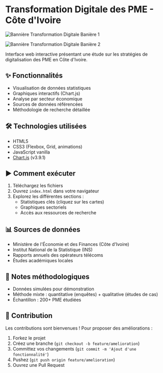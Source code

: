 # Transformation Digitale des PME - Côte d'Ivoire

![Bannière Transformation Digitale Banière 1](https://images.unsplash.com/photo-1550751827-4bd374c3f58b?ixlib=rb-4.0.3&ixid=MnwxMjA3fDB8MHxwaG90by1wYWdlfHx8fGVufDB8fHx8&auto=format&fit=crop&w=1200&h=400&q=80)

![Bannière Transformation Digitale Banière 2](assets/img/nom-de-ton-image.jpg)


Interface web interactive présentant une étude sur les stratégies de digitalisation des PME en Côte d'Ivoire.

## ✨ Fonctionnalités
- Visualisation de données statistiques
- Graphiques interactifs (Chart.js)
- Analyse par secteur économique
- Sources de données référencées
- Méthodologie de recherche détaillée

## 🛠 Technologies utilisées
- HTML5
- CSS3 (Flexbox, Grid, animations)
- JavaScript vanilla
- [Chart.js](https://www.chartjs.org/) (v3.9.1)

## ▶ Comment exécuter
1. Téléchargez les fichiers
2. Ouvrez `index.html` dans votre navigateur
3. Explorez les différentes sections :
   - Statistiques clés (cliquez sur les cartes)
   - Graphiques sectoriels
   - Accès aux ressources de recherche

## 📊 Sources de données
- Ministère de l'Économie et des Finances (Côte d'Ivoire)
- Institut National de la Statistique (INS)
- Rapports annuels des opérateurs télécoms
- Études académiques locales

## 📝 Notes méthodologiques
- Données simulées pour démonstration
- Méthode mixte : quantitative (enquêtes) + qualitative (études de cas)
- Échantillon : 200+ PME étudiées

## 🤝 Contribution
Les contributions sont bienvenues ! Pour proposer des améliorations :
1. Forkez le projet
2. Créez une branche (`git checkout -b feature/amelioration`)
3. Committez vos changements (`git commit -m 'Ajout d'une fonctionnalité'`)
4. Pushez (`git push origin feature/amelioration`)
5. Ouvrez une Pull Request